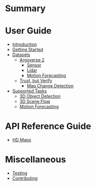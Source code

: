 # Summary

# User Guide

- [Introduction](./introduction.md)
- [Getting Started](./getting_started.md)
- [Datasets](./datasets/README.md)
    <!-- - [Argoverse 2](./datasets/av2/README.md) -->
    - [Argoverse 2]()
        - [Sensor](./datasets/av2/sensor.md)
        - [Lidar](./datasets/av2/lidar.md)
        - [Motion Forecasting](./datasets/av2/motion_forecasting.md)
    - [Trust, but Verify]()
        - [Map Change Detection](./datasets/tbv/map_change_detection.md)
- [Supported Tasks](./tasks/README.md)
    - [3D Object Detection](./tasks/3d_object_detection/README.md)
    - [3D Scene Flow](./tasks/3d_scene_flow/README.md)
    - [Motion Forecasting](./tasks/motion_forecasting/README.md)

# API Reference Guide
- [HD Maps](./api/map.md)

# Miscellaneous
- [Testing](./testing.md)
- [Contributing](./contributing.md)